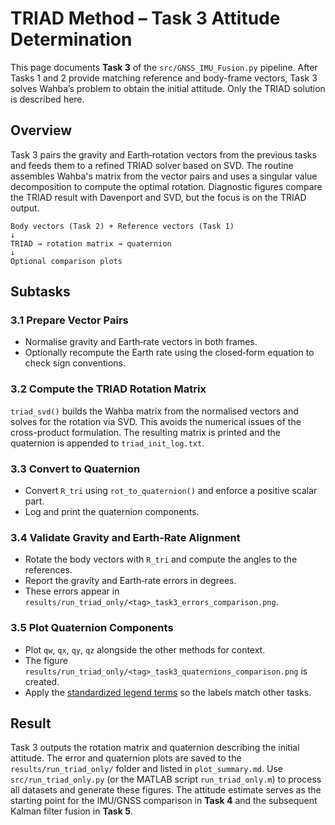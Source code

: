 # TRIAD Method – Task 3 Attitude Determination

This page documents **Task 3** of the `src/GNSS_IMU_Fusion.py` pipeline. After Tasks 1 and 2 provide matching reference and body-frame vectors, Task 3 solves Wahba’s problem to obtain the initial attitude. Only the TRIAD solution is described here.

## Overview

Task 3 pairs the gravity and Earth‑rotation vectors from the previous tasks and feeds them to a refined TRIAD solver based on SVD. The routine assembles Wahba's matrix from the vector pairs and uses a singular value decomposition to compute the optimal rotation. Diagnostic figures compare the TRIAD result with Davenport and SVD, but the focus is on the TRIAD output.

```
Body vectors (Task 2) + Reference vectors (Task 1)
↓
TRIAD → rotation matrix → quaternion
↓
Optional comparison plots
```

## Subtasks

### 3.1 Prepare Vector Pairs
- Normalise gravity and Earth‑rate vectors in both frames.
- Optionally recompute the Earth rate using the closed‑form equation to check sign conventions.

### 3.2 Compute the TRIAD Rotation Matrix
`triad_svd()` builds the Wahba matrix from the normalised vectors and
solves for the rotation via SVD. This avoids the numerical issues of
the cross-product formulation. The resulting matrix is printed and the
quaternion is appended to `triad_init_log.txt`.

### 3.3 Convert to Quaternion
- Convert `R_tri` using `rot_to_quaternion()` and enforce a positive scalar part.
- Log and print the quaternion components.

### 3.4 Validate Gravity and Earth‑Rate Alignment
- Rotate the body vectors with `R_tri` and compute the angles to the references.
- Report the gravity and Earth‑rate errors in degrees.
- These errors appear in `results/run_triad_only/<tag>_task3_errors_comparison.png`.

### 3.5 Plot Quaternion Components
- Plot `qw`, `qx`, `qy`, `qz` alongside the other methods for context.
- The figure `results/run_triad_only/<tag>_task3_quaternions_comparison.png` is created.
- Apply the [standardized legend terms](PlottingChecklist.md#standardized-legend-terms) so the labels match other tasks.

## Result

Task 3 outputs the rotation matrix and quaternion describing the initial attitude. The error and quaternion plots are saved to the `results/run_triad_only/` folder and listed in `plot_summary.md`. Use `src/run_triad_only.py` (or the MATLAB script `run_triad_only.m`) to process all datasets and generate these figures. The attitude estimate serves as the starting point for the IMU/GNSS comparison in **Task 4** and the subsequent Kalman filter fusion in **Task 5**.
